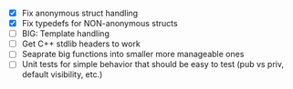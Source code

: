- [x] Fix anonymous struct handling
- [x] Fix typedefs for NON-anonymous structs
- [ ] BIG: Template handling
- [ ] Get C++ stdlib headers to work
- [ ] Seaprate big functions into smaller more manageable ones
- [ ] Unit tests for simple behavior that should be easy to test (pub vs priv, default visibility, etc.)
